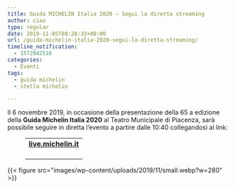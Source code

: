 ```yaml
---
title: Guida MICHELIN Italia 2020 – Segui la diretta streaming
author: ciao
type: regular
date: 2019-11-05T08:28:33+00:00
url: /guida-michelin-italia-2020-segui-la-diretta-streaming/
timeline_notification:
  - 1572942516
categories:
  - Eventi
tags:
  - guida michelin
  - stella michelin

---
```

Il 6 novembre 2019, in occasione della presentazione della 65 a edizione della **Guida Michelin Italia 2020** al Teatro Municipale di Piacenza, sarà possibile seguire in diretta l’evento a partire dalle 10:40 collegandosi al link:<figure class="wp-block-table aligncenter">

<table class="">
  <tr>
    <td>
      <a rel="noreferrer noopener" href="http://lulop.com/proxy/375NCTbQYpCxPOgtymnp3thG3VZWvDvBn7ANAphP/aHR0cHM6Ly9saXZlLm1pY2hlbGluLml0Lw==" target="_blank"><strong>live.michelin.it</strong></a><br /><br />
    </td>
  </tr>
</table></figure> 


{{< figure src="images/wp-content/uploads/2019/11/small.webp?w=280" >}}
